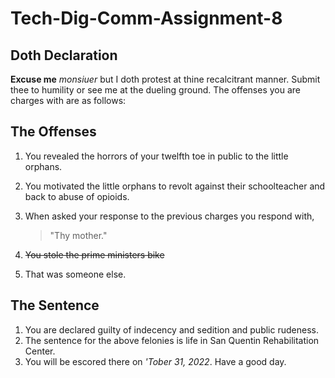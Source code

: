 # Tech-Dig-Comm-Assignment-8

## Doth Declaration

**Excuse me** *monsiuer* but I doth protest at thine recalcitrant manner. Submit thee to humility or see me at the dueling ground. The offenses you are charges with are as follows:

## The Offenses
1. You revealed the horrors of your twelfth toe in public to the little orphans.
2. You motivated the little orphans to revolt against their schoolteacher and back to abuse of opioids.
3. When asked your response to the previous charges you respond with,

   >"Thy mother."
5. ~~You stole the prime ministers bike~~ 
6. That was someone else.

## The Sentence

1. You are declared guilty of indecency and sedition and public rudeness.
2. The sentence for the above felonies is life in San Quentin Rehabilitation Center.
3. You will be escored there on *'Tober 31, 2022*. Have a good day. 
